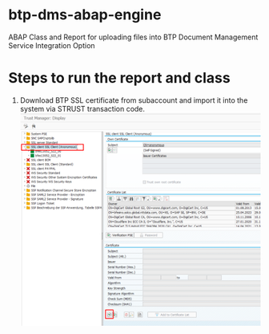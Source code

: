 # btp-dms-abap-engine
ABAP Class and Report for uploading files into BTP Document Management Service Integration Option

# Steps to run the report and class

1) Download BTP SSL certificate from subaccount and import it into the system via STRUST transaction code.
![SSL Certificate Import](./img/certificate_upload.png)
